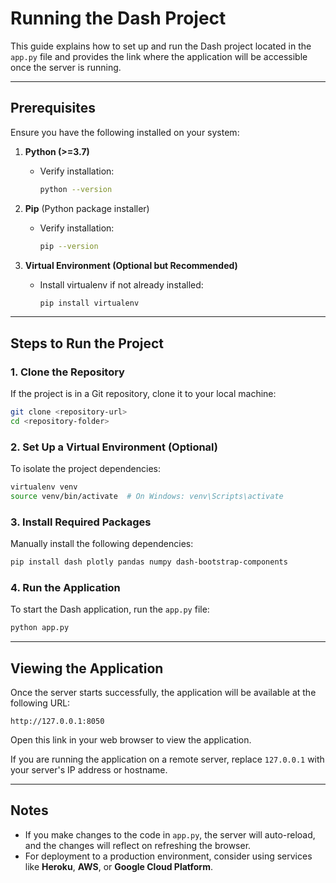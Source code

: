 # Running the Dash Project

This guide explains how to set up and run the Dash project located in the `app.py` file and provides the link where the application will be accessible once the server is running.

---

## Prerequisites
Ensure you have the following installed on your system:

1. **Python (>=3.7)**
   - Verify installation:
     ```bash
     python --version
     ```

2. **Pip** (Python package installer)
   - Verify installation:
     ```bash
     pip --version
     ```

3. **Virtual Environment (Optional but Recommended)**
   - Install virtualenv if not already installed:
     ```bash
     pip install virtualenv
     ```

---

## Steps to Run the Project

### 1. Clone the Repository
If the project is in a Git repository, clone it to your local machine:

```bash
git clone <repository-url>
cd <repository-folder>
```

### 2. Set Up a Virtual Environment (Optional)
To isolate the project dependencies:

```bash
virtualenv venv
source venv/bin/activate  # On Windows: venv\Scripts\activate
```

### 3. Install Required Packages
Manually install the following dependencies:

```bash
pip install dash plotly pandas numpy dash-bootstrap-components
```

### 4. Run the Application
To start the Dash application, run the `app.py` file:

```bash
python app.py
```

---

## Viewing the Application

Once the server starts successfully, the application will be available at the following URL:

```
http://127.0.0.1:8050
```

Open this link in your web browser to view the application.

If you are running the application on a remote server, replace `127.0.0.1` with your server's IP address or hostname.

---

## Notes

- If you make changes to the code in `app.py`, the server will auto-reload, and the changes will reflect on refreshing the browser.
- For deployment to a production environment, consider using services like **Heroku**, **AWS**, or **Google Cloud Platform**.

